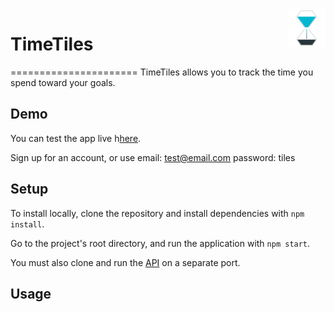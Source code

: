 <a href="https://timetiles.herokuapp.com/">
    <img src="./public/img/Logo.png" alt="TimeTiles logo" title="TimeTiles" align="right" height="60" />
</a>

# TimeTiles
======================
TimeTiles allows you to track the time you spend toward your goals.

## Demo

You can test the app live h<a href="https://timetiles.herokuapp.com/">here</a>.

Sign up for an account, or use email: test@email.com password: tiles

## Setup

To install locally, clone the repository and install dependencies with `npm install`.

Go to the project's root directory, and run the application with `npm start`.

You must also clone and run the <a href="https://github.com/afharrington/trackerapi/"> API</a> on a separate port.

## Usage
